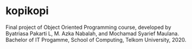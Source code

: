kopikopi
=======
Final project of Object Oriented Programming course, developed by Byatriasa Pakarti L, M. Azka Nabalah, and Mochamad Syarief Maulana.
Bachelor of IT Progamme, School of Computing, Telkom University, 2020.
